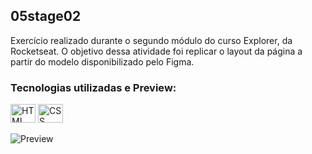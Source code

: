 ## 05stage02

Exercício realizado durante o segundo módulo do curso Explorer, da Rocketseat. O objetivo dessa atividade foi replicar o layout da página a partir do modelo disponibilizado pelo Figma.

### Tecnologias utilizadas e Preview:

<div style="display:inline_block">

  <img align="center" alt="HTML" height="30" width="40" src="https://cdn.jsdelivr.net/gh/devicons/devicon/icons/html5/html5-plain.svg">
  <img align="center" alt="CSS" height="30" width="40" src="https://cdn.jsdelivr.net/gh/devicons/devicon/icons/css3/css3-plain.svg">

</div>
<br>
<div style="display:inlilne_block">

<img align="center" alt="Preview" src="https://i.imgur.com/8gkb3fe.png">

</div>
